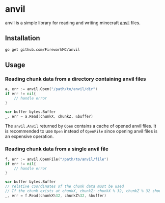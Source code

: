 # anvil

anvil is a simple library for reading and writing minecraft [anvil](https://minecraft.fandom.com/wiki/Anvil_file_format) files.

## Installation

```sh
go get github.com/FireworkMC/anvil
```

## Usage

### Reading chunk data from a directory containing anvil files

```go
a, err := anvil.Open("/path/to/anvil/dir")
if err != nil{
    // handle error
}

var buffer bytes.Buffer
_, err = a.Read(chunkX, chunkZ, &buffer)

```

The `anvil.Anvil` returned by `Open` contains a cache of opened anvil files.
It is recommended to use `Open` instead of `OpenFile` since opening anvil files is an expensive operation.

### Reading chunk data from a single anvil file

```go
f, err := anvil.OpenFile("/path/to/anvil/file")
if err != nil{
    // handle error
}

var buffer bytes.Buffer
// relative coordinates of the chunk data must be used
// If the chunk exists at chunkX, chunkZ: chunkX % 32, chunkZ % 32 should be used. 
_, err = f.Read(chunkX%32, chunkZ%32, &buffer)

```
